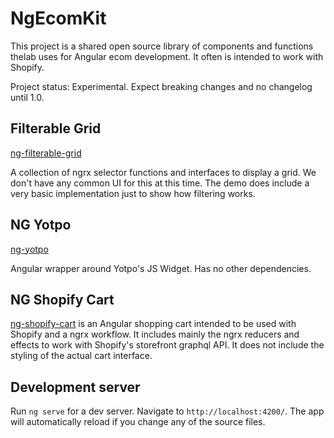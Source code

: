 # NgEcomKit

This project is a shared open source library of components and functions thelab uses for Angular ecom development. It often is intended to work with Shopify.

Project status: Experimental. Expect breaking changes and no changelog until 1.0.

## Filterable Grid

[ng-filterable-grid](projects/ng-filterable-grid)

A collection of ngrx selector functions and interfaces to display a grid. We don't have any common UI for this at this time. The demo does include a very basic implementation just to show how filtering works.

## NG Yotpo

[ng-yotpo](projects/ng-yotpo)

Angular wrapper around Yotpo's JS Widget. Has no other dependencies.

## NG Shopify Cart

[ng-shopify-cart](projects/ng-shopify-cart) is an Angular shopping cart intended to be used with Shopify and a ngrx workflow. It includes mainly the ngrx reducers and effects to work with Shopify's storefront graphql API. It does not include the styling of the actual cart interface.

## Development server

Run `ng serve` for a dev server. Navigate to `http://localhost:4200/`. The app will automatically reload if you change any of the source files.
